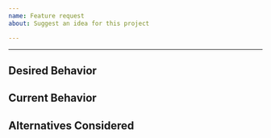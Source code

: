 ```yaml
---
name: Feature request
about: Suggest an idea for this project

---
```


<!--- If you are new to cheating or this cheat our issue tracker is **ONLY** used for reporting bugs or requesting features. Please use [our discord server](https://discord.gg/SCHsWHFJMb) for general support. --->

<!--- If this acts as a feature request please ask yourself if this modification is something the whole userbase will benefit from --->

<!--- Provide a general summary of the request in the Title above -->

------------------------------

## Desired Behavior
<!--- Tell us what should happen -->

## Current Behavior
<!--- Tell us what happens instead of the expected behavior -->

## Alternatives Considered
<!--- Tell us what other options you have tried or considered -->
